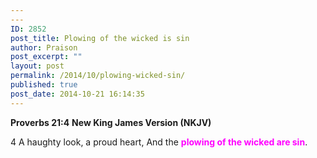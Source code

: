 ```yaml
---
---
ID: 2852
post_title: Plowing of the wicked is sin
author: Praison
post_excerpt: ""
layout: post
permalink: /2014/10/plowing-wicked-sin/
published: true
post_date: 2014-10-21 16:14:35
---
```

<strong>Proverbs 21:4</strong>
<strong> New King James Version (NKJV)</strong>

4 A haughty look, a proud heart,
And the <span style="color: #ff00ff;"><strong>plowing of the wicked are sin</strong></span>.